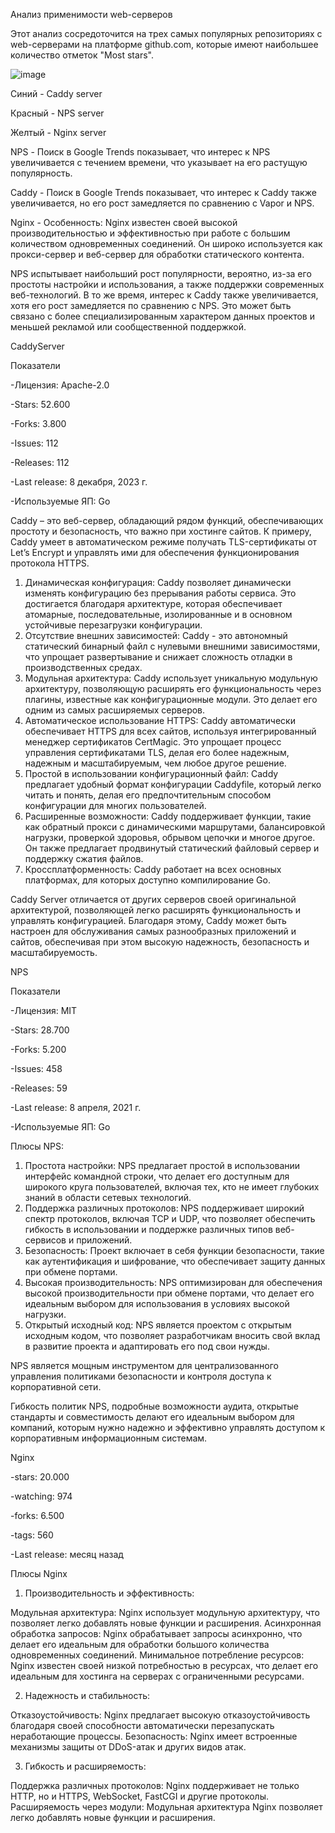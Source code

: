 Анализ применимости web-серверов

Этот анализ сосредоточится на трех самых популярных репозиториях с web-серверами на платформе github.com, которые имеют наибольшее количество отметок "Most stars".

![image](https://github.com/k0ma4/IT-service-management-UNI.md/assets/164729509/ad61746a-59ec-41ef-83e4-9a70fd84e655)

Синий - Caddy server

Красный - NPS server

Желтый - Nginx server

NPS - Поиск в Google Trends показывает, что интерес к NPS увеличивается с течением времени, что указывает на его растущую популярность.

Caddy - Поиск в Google Trends показывает, что интерес к Caddy также увеличивается, но его рост замедляется по сравнению с Vapor и NPS.

Nginx - Особенность: Nginx известен своей высокой производительностью и эффективностью при работе с большим количеством одновременных соединений. Он широко используется как прокси-сервер и веб-сервер для обработки статического контента.

NPS испытывает наибольший рост популярности, вероятно, из-за его простоты настройки и использования, а также поддержки современных веб-технологий. В то же время, интерес к Caddy также увеличивается, хотя его рост замедляется по сравнению с NPS. Это может быть связано с более специализированным характером данных проектов и меньшей рекламой или сообщественной поддержкой.

CaddyServer

Показатели

-Лицензия: Apache-2.0

-Stars: 52.600

-Forks: 3.800

-Issues: 112

-Releases: 112

-Last release: 8 декабря, 2023 г.

-Используемые ЯП: Go

Caddy – это веб-сервер, обладающий рядом функций, обеспечивающих простоту и безопасность, что важно при хостинге сайтов. К примеру, Caddy умеет в автоматическом режиме получать TLS-сертификаты от Let’s Encrypt и управлять ими для обеспечения функционирования протокола HTTPS.

1. Динамическая конфигурация: Caddy позволяет динамически изменять конфигурацию без прерывания работы сервиса. Это достигается благодаря архитектуре, которая обеспечивает атомарные, последовательные, изолированные и в основном устойчивые перезагрузки конфигурации.
2. Отсутствие внешних зависимостей: Caddy - это автономный статический бинарный файл с нулевыми внешними зависимостями, что упрощает развертывание и снижает сложность отладки в производственных средах.
3. Модульная архитектура: Caddy использует уникальную модульную архитектуру, позволяющую расширять его функциональность через плагины, известные как конфигурационные модули. Это делает его одним из самых расширяемых серверов.
4. Автоматическое использование HTTPS: Caddy автоматически обеспечивает HTTPS для всех сайтов, используя интегрированный менеджер сертификатов CertMagic. Это упрощает процесс управления сертификатами TLS, делая его более надежным, надежным и масштабируемым, чем любое другое решение.
5. Простой в использовании конфигурационный файл: Caddy предлагает удобный формат конфигурации Caddyfile, который легко читать и понять, делая его предпочтительным способом конфигурации для многих пользователей.
6. Расширенные возможности: Caddy поддерживает функции, такие как обратный прокси с динамическими маршрутами, балансировкой нагрузки, проверкой здоровья, обрывом цепочки и многое другое. Он также предлагает продвинутый статический файловый сервер и поддержку сжатия файлов.
7. Кроссплатформенность: Caddy работает на всех основных платформах, для которых доступно компилирование Go.

Caddy Server отличается от других серверов своей оригинальной архитектурой, позволяющей легко расширять функциональность и управлять конфигурацией. Благодаря этому, Caddy может быть настроен для обслуживания самых разнообразных приложений и сайтов, обеспечивая при этом высокую надежность, безопасность и масштабируемость.

NPS

Показатели

-Лицензия: MIT

-Stars: 28.700

-Forks: 5.200

-Issues: 458

-Releases: 59

-Last release: 8 апреля, 2021 г.

-Используемые ЯП: Go

Плюсы NPS:

1. Простота настройки: NPS предлагает простой в использовании интерфейс командной строки, что делает его доступным для широкого круга пользователей, включая тех, кто не имеет глубоких знаний в области сетевых технологий.
2. Поддержка различных протоколов: NPS поддерживает широкий спектр протоколов, включая TCP и UDP, что позволяет обеспечить гибкость в использовании и поддержке различных типов веб-сервисов и приложений.
3. Безопасность: Проект включает в себя функции безопасности, такие как аутентификация и шифрование, что обеспечивает защиту данных при обмене портами.
4. Высокая производительность: NPS оптимизирован для обеспечения высокой производительности при обмене портами, что делает его идеальным выбором для использования в условиях высокой нагрузки.
5. Открытый исходный код: NPS является проектом с открытым исходным кодом, что позволяет разработчикам вносить свой вклад в развитие проекта и адаптировать его под свои нужды.

NPS является мощным инструментом для централизованного управления политиками безопасности и контроля доступа к корпоративной сети.

Гибкость политик NPS, подробные возможности аудита, открытые стандарты и совместимость делают его идеальным выбором для компаний, которым нужно надежно и эффективно управлять доступом к корпоративным информационным системам.

Nginx

-stars: 20.000 

-watching: 974

-forks: 6.500

-tags: 560

-Last release: месяц назад

Плюсы Nginx

1. Производительность и эффективность:

Модульная архитектура: Nginx использует модульную архитектуру, что позволяет легко добавлять новые функции и расширения.
Асинхронная обработка запросов: Nginx обрабатывает запросы асинхронно, что делает его идеальным для обработки большого количества одновременных соединений.
Минимальное потребление ресурсов: Nginx известен своей низкой потребностью в ресурсах, что делает его идеальным для хостинга на серверах с ограниченными ресурсами.

2. Надежность и стабильность:

Отказоустойчивость: Nginx предлагает высокую отказоустойчивость благодаря своей способности автоматически перезапускать неработающие процессы.
Безопасность: Nginx имеет встроенные механизмы защиты от DDoS-атак и других видов атак.

3. Гибкость и расширяемость:

Поддержка различных протоколов: Nginx поддерживает не только HTTP, но и HTTPS, WebSocket, FastCGI и другие протоколы.
Расширяемость через модули: Модульная архитектура Nginx позволяет легко добавлять новые функции и расширения.
